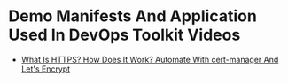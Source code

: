 # Demo Manifests And Application Used In DevOps Toolkit Videos

* [What Is HTTPS? How Does It Work? Automate With cert-manager And Let's Encrypt](https://youtu.be/D7ijCjE31GA)
